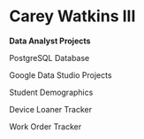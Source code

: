 <h1><b>Carey Watkins III </h1></b>

<t1><b>Data Analyst Projects</t1></b>

PostgreSQL Database

Google Data Studio Projects

Student Demographics

Device Loaner Tracker

Work Order Tracker
